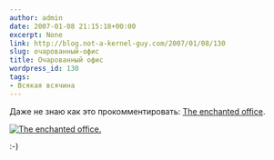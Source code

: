 ```yaml
---
author: admin
date: 2007-01-08 21:15:18+00:00
excerpt: None
link: http://blog.not-a-kernel-guy.com/2007/01/08/130
slug: очарованный-офис
title: Очарованный офис
wordpress_id: 130
tags:
- Всякая всячина
---
```


Даже не знаю как это прокомментировать: [The enchanted office](http://www.enchantedoffice.com/default.asp).

[![The enchanted office.](/2007/01/office.thumbnail.png)](http://www.enchantedoffice.com/default.asp)

:-)
